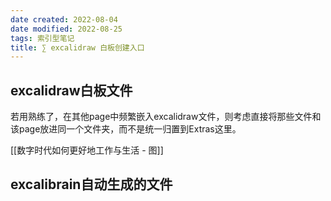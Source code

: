 ```yaml
---
date created: 2022-08-04
date modified: 2022-08-25
tags: 索引型笔记
title: ∑ excalidraw 白板创建入口
---
```


## excalidraw白板文件

若用熟练了，在其他page中频繁嵌入excalidraw文件，则考虑直接将那些文件和该page放进同一个文件夹，而不是统一归置到Extras这里。

[[数字时代如何更好地工作与生活 - 图]]

## excalibrain自动生成的文件
